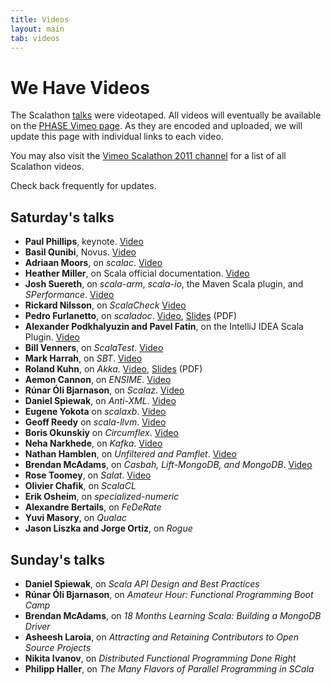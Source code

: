 ```yaml
---
title: Videos
layout: main
tab: videos
---
```


# We Have Videos

The Scalathon [talks](talks.html) were videotaped. All videos will eventually
be available on the [PHASE Vimeo page](http://vimeo.com/scala-phase/). As
they are encoded and uploaded, we will update this page with individual links
to each video.

You may also visit the
[Vimeo Scalathon 2011 channel](http://vimeo.com/channels/scalathon2011) for
a list of all Scalathon videos.

Check back frequently for updates.

## Saturday's talks

* **Paul Phillips**, keynote. [Video](http://vimeo.com/28661064)
* **Basil Qunibi**, Novus. [Video](http://www.vimeo.com/28662048)
* **Adriaan Moors**, on *scalac*. [Video](http://www.vimeo.com/28663888)
* **Heather Miller**, on Scala official documentation. 
  [Video](http://vimeo.com/28665310)
* **Josh Suereth**, on *scala-arm*, *scala-io*, the
  Maven Scala plugin, and *SPerformance*. [Video](http://vimeo.com/28666098)
* **Rickard Nilsson**, on *ScalaCheck* [Video](http://vimeo.com/28670075)
* **Pedro Furlanetto**, on *scaladoc*. [Video](http://vimeo.com/28684471),
  [Slides](talk-slides/scaladoc.pdf) (PDF)
* **Alexander Podkhalyuzin and Pavel Fatin**, on
  the IntelliJ IDEA Scala Plugin. [Video](http://vimeo.com/28692913)
* **Bill Venners**, on *ScalaTest*. [Video](http://vimeo.com/28717576)
* **Mark Harrah**, on *SBT*. [Video](http://vimeo.com/28720255)
* **Roland Kuhn**, on *Akka*. [Video](http://vimeo.com/28725035),
  [Slides](talk-slides/akka.pdf) (PDF)
* **Aemon Cannon**, on *ENSIME*. [Video](http://vimeo.com/28740913)
* **Rúnar Óli Bjarnason**, on *Scalaz*. [Video](http://vimeo.com/28744278)
* **Daniel Spiewak**, on *Anti-XML*. [Video](http://vimeo.com/28746025)
* **Eugene Yokota** on *scalaxb*. [Video](http://vimeo.com/28770488)
* **Geoff Reedy** on *scala-llvm*. [Video](http://vimeo.com/28774096)
* **Boris Okunskiy** on *Circumflex*. [Video](http://vimeo.com/28780836)
* **Neha Narkhede**, on *Kafka*. [Video](http://vimeo.com/28787592)
* **Nathan Hamblen**, on *Unfiltered and Pamflet*.
  [Video](http://vimeo.com/28913458)
* **Brendan McAdams**, on *Casbah, Lift-MongoDB, and MongoDB*.
  [Video](http://vimeo.com/28914664)
* **Rose Toomey**, on *Salat*. [Video](http://vimeo.com/32328951)
* **Olivier Chafik**, on *ScalaCL*
* **Erik Osheim**, on *specialized-numeric*
* **Alexandre Bertails**, on *FeDeRate*
* **Yuvi Masory**, on *Qualac*
* **Jason Liszka and Jorge Ortiz**, on *Rogue*

## Sunday's talks

* **Daniel Spiewak**, on *Scala API Design and Best Practices*
* **Rúnar Óli Bjarnason**, on *Amateur Hour: Functional Programming Boot Camp*
* **Brendan McAdams**, on *18 Months Learning Scala: Building a MongoDB Driver*
* **Asheesh Laroia**, on *Attracting and Retaining Contributors to Open Source Projects*
* **Nikita Ivanov**, on *Distributed Functional Programming Done Right*
* **Philipp Haller**, on *The Many Flavors of Parallel Programming in SCala*
